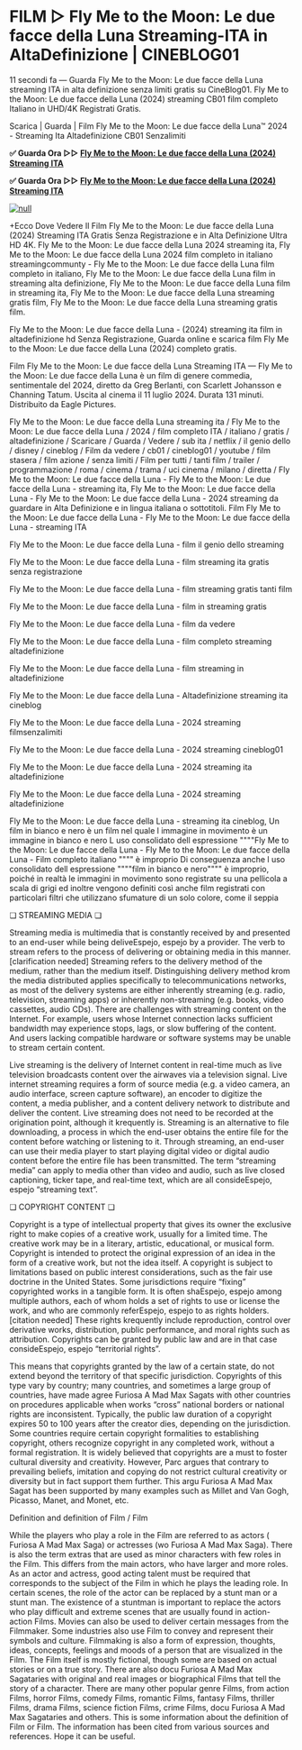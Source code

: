 # FILM ▷ Fly Me to the Moon: Le due facce della Luna Streaming-ITA in AltaDefinizione | CINEBLOG01

11 secondi fa — Guarda Fly Me to the Moon: Le due facce della Luna streaming ITA in alta definizione senza limiti gratis su CineBlog01. Fly Me to the Moon: Le due facce della Luna (2024) streaming CB01 film completo Italiano in UHD/4K Registrati Gratis.

Scarica | Guarda | Film Fly Me to the Moon: Le due facce della Luna™ 2024 - Streaming Ita Altadefinizione CB01 Senzalimiti

**✅ Guarda Ora ▷▷ [Fly Me to the Moon: Le due facce della Luna (2024) Streaming ITA](https://t.co/wbWrkWVLDI)**

**✅ Guarda Ora ▷▷ [Fly Me to the Moon: Le due facce della Luna (2024) Streaming ITA](https://t.co/wbWrkWVLDI)**

[![null](https://static.wixstatic.com/media/855a25_043b5abeb4ae4d35ac003198e7fe56ed~mv2.gif)](https://t.co/wbWrkWVLDI)

+Ecco Dove Vedere Il Film Fly Me to the Moon: Le due facce della Luna (2024) Streaming ITA Gratis Senza Registrazione e in Alta Definizione Ultra HD 4K. Fly Me to the Moon: Le due facce della Luna 2024 streaming ita, Fly Me to the Moon: Le due facce della Luna 2024 film completo in italiano streamingcommunty - Fly Me to the Moon: Le due facce della Luna film completo in italiano, Fly Me to the Moon: Le due facce della Luna film in streaming alta definizione, Fly Me to the Moon: Le due facce della Luna film in streaming ita, Fly Me to the Moon: Le due facce della Luna streaming gratis film, Fly Me to the Moon: Le due facce della Luna streaming gratis film.

Fly Me to the Moon: Le due facce della Luna - (2024) streaming ita film in altadefinizione hd Senza Registrazione, Guarda online e scarica film Fly Me to the Moon: Le due facce della Luna (2024) completo gratis.

Film Fly Me to the Moon: Le due facce della Luna Streaming ITA — Fly Me to the Moon: Le due facce della Luna è un film di genere commedia, sentimentale del 2024, diretto da Greg Berlanti, con Scarlett Johansson e Channing Tatum. Uscita al cinema il 11 luglio 2024. Durata 131 minuti. Distribuito da Eagle Pictures.

Fly Me to the Moon: Le due facce della Luna streaming ita / Fly Me to the Moon: Le due facce della Luna / 2024 / film completo ITA / italiano / gratis / altadefinizione / Scaricare / Guarda / Vedere / sub ita / netflix / il genio dello / disney / cineblog / Film da vedere / cb01 / cineblog01 / youtube / film stasera / film azione / senza limiti / Film per tutti / tanti film / trailer / programmazione / roma / cinema / trama / uci cinema / milano / diretta / Fly Me to the Moon: Le due facce della Luna - Fly Me to the Moon: Le due facce della Luna - streaming ita, Fly Me to the Moon: Le due facce della Luna - Fly Me to the Moon: Le due facce della Luna - 2024 streaming da guardare in Alta Definizione e in lingua italiana o sottotitoli. Film Fly Me to the Moon: Le due facce della Luna - Fly Me to the Moon: Le due facce della Luna - streaming ITA

Fly Me to the Moon: Le due facce della Luna - film il genio dello streaming

Fly Me to the Moon: Le due facce della Luna - film streaming ita gratis senza registrazione

Fly Me to the Moon: Le due facce della Luna - film streaming gratis tanti film

Fly Me to the Moon: Le due facce della Luna - film in streaming gratis

Fly Me to the Moon: Le due facce della Luna - film da vedere

Fly Me to the Moon: Le due facce della Luna - film completo streaming altadefinizione

Fly Me to the Moon: Le due facce della Luna - film streaming in altadefinizione

Fly Me to the Moon: Le due facce della Luna - Altadefinizione streaming ita cineblog

Fly Me to the Moon: Le due facce della Luna - 2024 streaming filmsenzalimiti

Fly Me to the Moon: Le due facce della Luna - 2024 streaming cineblog01

Fly Me to the Moon: Le due facce della Luna - 2024 streaming ita altadefinizione

Fly Me to the Moon: Le due facce della Luna - 2024 streaming altadefinizione

Fly Me to the Moon: Le due facce della Luna - streaming ita cineblog, Un film in bianco e nero è un film nel quale l immagine in movimento è un immagine in bianco e nero L uso consolidato dell espressione """"Fly Me to the Moon: Le due facce della Luna - Fly Me to the Moon: Le due facce della Luna - Film completo italiano """" è improprio Di conseguenza anche l uso consolidato dell espressione """"film in bianco e nero"""" è improprio, poiché in realtà le immagini in movimento sono registrate su una pellicola a scala di grigi ed inoltre vengono definiti così anche film registrati con particolari filtri che utilizzano sfumature di un solo colore, come il seppia

❏ STREAMING MEDIA ❏

Streaming media is multimedia that is constantly received by and presented to an end-user while being deliveEspejo, espejo by a provider. The verb to stream refers to the process of delivering or obtaining media in this manner.[clarification needed] Streaming refers to the delivery method of the medium, rather than the medium itself. Distinguishing delivery method krom the media distributed applies specifically to telecommunications networks, as most of the delivery systems are either inherently streaming (e.g. radio, television, streaming apps) or inherently non-streaming (e.g. books, video cassettes, audio CDs). There are challenges with streaming content on the Internet. For example, users whose Internet connection lacks sufficient bandwidth may experience stops, lags, or slow buffering of the content. And users lacking compatible hardware or software systems may be unable to stream certain content.

Live streaming is the delivery of Internet content in real-time much as live television broadcasts content over the airwaves via a television signal. Live internet streaming requires a form of source media (e.g. a video camera, an audio interface, screen capture software), an encoder to digitize the content, a media publisher, and a content delivery network to distribute and deliver the content. Live streaming does not need to be recorded at the origination point, although it krequently is. Streaming is an alternative to file downloading, a process in which the end-user obtains the entire file for the content before watching or listening to it. Through streaming, an end-user can use their media player to start playing digital video or digital audio content before the entire file has been transmitted. The term “streaming media” can apply to media other than video and audio, such as live closed captioning, ticker tape, and real-time text, which are all consideEspejo, espejo “streaming text”.

❏ COPYRIGHT CONTENT ❏

Copyright is a type of intellectual property that gives its owner the exclusive right to make copies of a creative work, usually for a limited time. The creative work may be in a literary, artistic, educational, or musical form. Copyright is intended to protect the original expression of an idea in the form of a creative work, but not the idea itself. A copyright is subject to limitations based on public interest considerations, such as the fair use doctrine in the United States. Some jurisdictions require “fixing” copyrighted works in a tangible form. It is often shaEspejo, espejo among multiple authors, each of whom holds a set of rights to use or license the work, and who are commonly referEspejo, espejo to as rights holders.[citation needed] These rights krequently include reproduction, control over derivative works, distribution, public performance, and moral rights such as attribution. Copyrights can be granted by public law and are in that case consideEspejo, espejo “territorial rights”.

This means that copyrights granted by the law of a certain state, do not extend beyond the territory of that specific jurisdiction. Copyrights of this type vary by country; many countries, and sometimes a large group of countries, have made agree Furiosa A Mad Max Sagats with other countries on procedures applicable when works “cross” national borders or national rights are inconsistent. Typically, the public law duration of a copyright expires 50 to 100 years after the creator dies, depending on the jurisdiction. Some countries require certain copyright formalities to establishing copyright, others recognize copyright in any completed work, without a formal registration. It is widely believed that copyrights are a must to foster cultural diversity and creativity. However, Parc argues that contrary to prevailing beliefs, imitation and copying do not restrict cultural creativity or diversity but in fact support them further. This argu Furiosa A Mad Max Sagat has been supported by many examples such as Millet and Van Gogh, Picasso, Manet, and Monet, etc.

Definition and definition of Film / Film

While the players who play a role in the Film are referred to as actors ( Furiosa A Mad Max Saga) or actresses (wo Furiosa A Mad Max Saga). There is also the term extras that are used as minor characters with few roles in the Film. This differs from the main actors, who have larger and more roles. As an actor and actress, good acting talent must be required that corresponds to the subject of the Film in which he plays the leading role. In certain scenes, the role of the actor can be replaced by a stunt man or a stunt man. The existence of a stuntman is important to replace the actors who play difficult and extreme scenes that are usually found in action-action Films. Movies can also be used to deliver certain messages from the Filmmaker. Some industries also use Film to convey and represent their symbols and culture. Filmmaking is also a form of expression, thoughts, ideas, concepts, feelings and moods of a person that are visualized in the Film. The Film itself is mostly fictional, though some are based on actual stories or on a true story. There are also docu Furiosa A Mad Max Sagataries with original and real images or biographical Films that tell the story of a character. There are many other popular genre Films, from action Films, horror Films, comedy Films, romantic Films, fantasy Films, thriller Films, drama Films, science fiction Films, crime Films, docu Furiosa A Mad Max Sagataries and others. This is some information about the definition of Film or Film. The information has been cited from various sources and references. Hope it can be useful.
